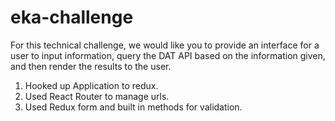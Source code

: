# eka-challenge
For this technical challenge, we would like you to provide an interface for a user to input information, query the DAT API based on the information given, and then render the results to the user.

1. Hooked up Application to redux.
2. Used React Router to manage urls.
4. Used Redux form and built in methods for validation.
